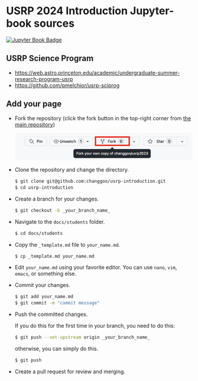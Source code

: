 # USRP 2024 Introduction Jupyter-book sources

[![Jupyter Book Badge](https://jupyterbook.org/badge.svg)](https://changgoo.github.io/usrp-introduction/)

## USRP Science Program

* https://web.astro.princeton.edu/academic/undergraduate-summer-research-program-usrp
* https://github.com/pmelchior/usrp-sciprog

## Add your page

* Fork the repository (click the fork button in the top-right corner from [the main repository](https://github.com/changgoo/usrp-introduction))

    ![fork](docs/fork.jpg)

* Clone the repository and change the directory.

    ```sh
    $ git clone git@github.com:changgoo/usrp-introduction.git
    $ cd usrp-introduction
    ```

* Create a branch for your changes.

    ```sh
    $ git checkout -b _your_branch_name_
    ```

* Navigate to the `docs/students` folder.

    ```sh
    $ cd docs/students
    ```

* Copy the `_template.md` file to `your_name.md`.

    ```sh
    $ cp _template.md your_name.md
    ```

* Edit `your_name.md` using your favorite editor. You can use `nano`, `vim`, `emacs`, or something else.

* Commit your changes.

    ```sh
    $ git add your_name.md
    $ git commit -m "commit message"
    ```

* Push the committed changes.

    If you do this for the first time in your branch, you need to do this:

    ```sh
    $ git push --set-upstream origin _your_branch_name_
    ```

    otherwise, you can simply do this.

    ```sh
    $ git push
    ```

* Create a pull request for review and merging.
